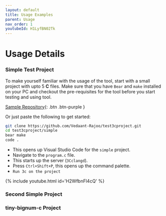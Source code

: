 ```yaml
---
layout: default
title: Usage Examples
parent: Usage
nav_order: 1
youtubeId: H1LyfBN02Tk
---
```


# [](#header-1) Usage Details

### [](#header-3) Simple Test Project

To make yourself familiar with the usage of the tool, start with a small project with upto 5 **C** files. Make sure that you have `Bear` and `make` installed on your PC and checkout the pre-requisites for the tool before you start testing and using tool.

[Sample Repository](https://github.com/Vedaant-Rajoo/test3cproject.git){: .btn .btn-purple }

Or just paste the following to get started:

```sh
git clone https://github.com/Vedaant-Rajoo/test3cproject.git
cd test3cproject/simple
bear make
code .
```
- This opens up Visual Studio Code for the `simple` project.
- Navigate to the `program.c` file.
- This starts up the server (`3Cclangd`).
- Press `Ctrl+Shift+P`, this opens up the command palette.
- `Run 3c on the project`


{% include youtube.html id='H2WfbnFl4cQ' %}

### [](#header-3) Second Simple Project

### [](#header-3) tiny-bignum-c Project



